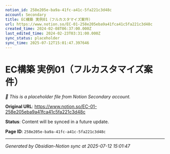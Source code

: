 ```yaml
---
notion_id: 258e205e-ba9a-41fc-a41c-5fa221c3d48c
account: Secondary
title: EC構築 実例01（フルカスタマイズ案件）
url: https://www.notion.so/EC-01-258e205eba9a41fca41c5fa221c3d48c
created_time: 2024-02-08T06:37:00.000Z
last_edited_time: 2024-02-23T03:31:00.000Z
sync_status: placeholder
sync_time: 2025-07-12T15:01:47.397646
---
```


# EC構築 実例01（フルカスタマイズ案件）

*🔄 This is a placeholder file from Notion Secondary account.*

**Original URL**: https://www.notion.so/EC-01-258e205eba9a41fca41c5fa221c3d48c

**Status**: Content will be synced in a future update.

**Page ID**: `258e205e-ba9a-41fc-a41c-5fa221c3d48c`

---

*Generated by Obsidian-Notion sync at 2025-07-12 15:01:47*
